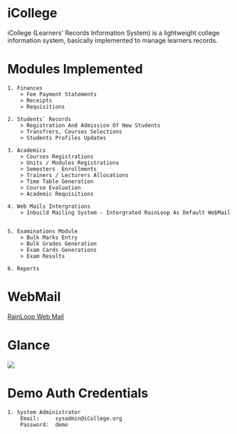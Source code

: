 # iCollege
iCollege (Learners' Records Information System) is a lightweight college information system, basically implemented to manage learners records.

# Modules Implemented
```
1. Finances
    > Fee Payment Statements
    > Receipts
    > Requisitions

2. Students` Records
    > Registration And Admission Of New Students
    > Transfrers, Courses Selections
    > Students Profiles Updates

3. Academics
    > Courses Registrations
    > Units / Modules Registrations
    > Semesters  Enrollments
    > Trainers / Lecturers Allocations
    > Time Table Generation 
    > Course Evaluation
    > Academic Requisitions

4. Web Mails Intergrations
    > Inbuild Mailing System - Intergrated RainLoop As Default WebMail   
    

5. Examinations Module
    > Bulk Marks Entry 
    > Bulk Grades Generation
    > Exam Cards Generations
    > Exam Results

6. Reports
```

# WebMail
<a target="_blank" href="https://https://www.rainloop.net/">RainLoop Web Mail</a>

# Glance
<img src="https://raw.githubusercontent.com/Trans-DevLan/iCollege/main/Glance.png">

# Demo Auth Credentials
```
1. System Administrator
    Email:     sysadmin@iCollege.org
    Password:  demo

```
